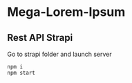 # Mega-Lorem-Ipsum

## Rest API Strapi

Go to strapi folder and launch server 

```
npm i
npm start
```

